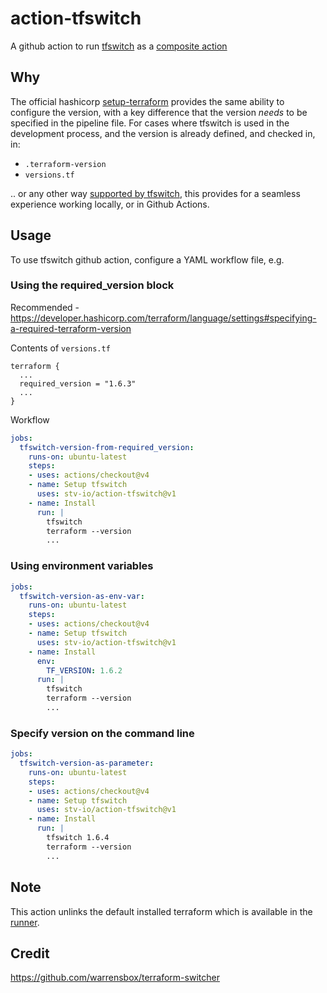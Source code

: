 # action-tfswitch

A github action to run [tfswitch](https://tfswitch.warrensbox.com/) as a [composite action](https://github.com/orgs/community/discussions/36861)

## Why

The official hashicorp [setup-terraform](https://github.com/hashicorp/setup-terraform) provides the same ability to configure the version, with a key difference that the version _needs_ to be specified in the pipeline file. For cases where tfswitch is used in the development process, and the version is already defined, and checked in, in:

- `.terraform-version`
- `versions.tf`

.. or any other way [supported by tfswitch](https://tfswitch.warrensbox.com/Quick-Start/), this provides for a seamless experience working locally, or in Github Actions.

## Usage

To use tfswitch github action, configure a YAML workflow file, e.g.

### Using the required_version block

Recommended - <https://developer.hashicorp.com/terraform/language/settings#specifying-a-required-terraform-version>

Contents of `versions.tf`

```hcl
terraform {
  ...
  required_version = "1.6.3"
  ...
}
```

Workflow

```yaml
jobs:
  tfswitch-version-from-required_version:
    runs-on: ubuntu-latest
    steps:
    - uses: actions/checkout@v4
    - name: Setup tfswitch
      uses: stv-io/action-tfswitch@v1
    - name: Install
      run: |
        tfswitch
        terraform --version
        ...
```

### Using environment variables

```yaml
jobs:
  tfswitch-version-as-env-var:
    runs-on: ubuntu-latest
    steps:
    - uses: actions/checkout@v4
    - name: Setup tfswitch
      uses: stv-io/action-tfswitch@v1
    - name: Install
      env:
        TF_VERSION: 1.6.2
      run: |
        tfswitch
        terraform --version
        ...
```

### Specify version on the command line

```yaml
jobs:
  tfswitch-version-as-parameter:
    runs-on: ubuntu-latest
    steps:
    - uses: actions/checkout@v4
    - name: Setup tfswitch
      uses: stv-io/action-tfswitch@v1
    - name: Install
      run: |
        tfswitch 1.6.4
        terraform --version
        ...
```

## Note

This action unlinks the default installed terraform which is available in the [runner](https://github.com/actions/runner-images/tree/main).

## Credit

<https://github.com/warrensbox/terraform-switcher>
